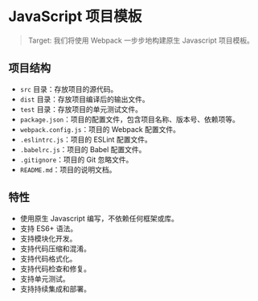 # JavaScript 项目模板

> Target: 我们将使用 Webpack 一步步地构建原生 Javascript 项目模板。

## 项目结构

- `src` 目录：存放项目的源代码。
- `dist` 目录：存放项目编译后的输出文件。
- `test` 目录：存放项目的单元测试文件。
- `package.json`：项目的配置文件，包含项目名称、版本号、依赖项等。
- `webpack.config.js`：项目的 Webpack 配置文件。
- `.eslintrc.js`：项目的 ESLint 配置文件。
- `.babelrc.js`：项目的 Babel 配置文件。
- `.gitignore`：项目的 Git 忽略文件。
- `README.md`：项目的说明文档。

## 特性

- 使用原生 Javascript 编写，不依赖任何框架或库。
- 支持 ES6+ 语法。
- 支持模块化开发。
- 支持代码压缩和混淆。
- 支持代码格式化。
- 支持代码检查和修复。
- 支持单元测试。
- 支持持续集成和部署。
